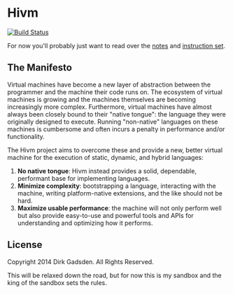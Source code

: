 # Hivm

[![Build Status](https://travis-ci.org/dirk/hivm.png?branch=master)](https://travis-ci.org/dirk/hivm)

For now you'll probably just want to read over the [notes](manual/notes.md) and [instruction set](manual/instructions.md).

## The Manifesto

Virtual machines have become a new layer of abstraction between the programmer and the machine their code runs on. The ecosystem of virtual machines is growing and the machines themselves are becoming increasingly more complex. Furthermore, virtual machines have almost always been closely bound to their "native tongue": the language they were originally designed to execute. Running "non-native" languages on these machines is cumbersome and often incurs a penalty in performance and/or functionality.

The Hivm project aims to overcome these and provide a new, better virtual machine for the execution of static, dynamic, and hybrid languages:

1. **No native tongue**: Hivm instead provides a solid, dependable, performant base for implementing languages.
2. **Minimize complexity**: bootstrapping a language, interacting with the machine, writing platform-native extensions, and the like should not be hard.
3. **Maximize usable performance**: the machine will not only perform well but also provide easy-to-use and powerful tools and APIs for understanding and optimizing how it performs.

## License

Copyright 2014 Dirk Gadsden. All Rights Reserved.

This will be relaxed down the road, but for now this is my sandbox and the king of the sandbox sets the rules.
